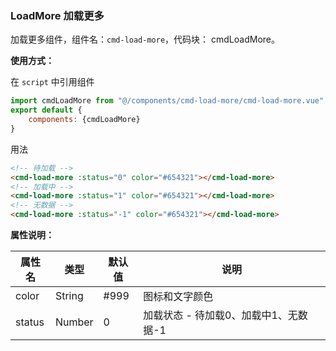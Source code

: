 ### LoadMore 加载更多

加载更多组件，组件名：``cmd-load-more``，代码块： cmdLoadMore。

**使用方式：**

在 ``script`` 中引用组件 

```javascript
import cmdLoadMore from "@/components/cmd-load-more/cmd-load-more.vue"
export default {
    components: {cmdLoadMore}
}
```

用法    
```html
<!-- 待加载 -->
<cmd-load-more :status="0" color="#654321"></cmd-load-more>
<!-- 加载中 -->
<cmd-load-more :status="1" color="#654321"></cmd-load-more>
<!-- 无数据 -->
<cmd-load-more :status="-1" color="#654321"></cmd-load-more>
```
 
**属性说明：**

|属性名	|类型		|默认值	|说明																	|
|---		|----		|---		|---																	|
|color	|String	|#999		|图标和文字颜色												|
|status	|Number	|0			|加载状态 - 待加载0、加载中1、无数据-1|

